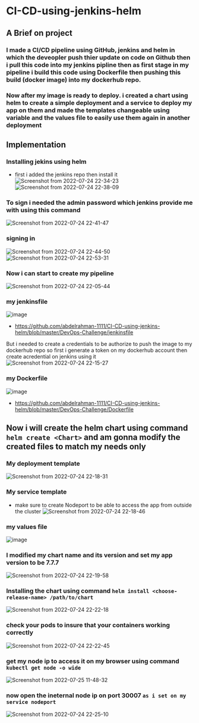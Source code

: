 # CI-CD-using-jenkins-helm
## A Brief on project
### I made a CI/CD pipeline using GitHub, jenkins and helm in which the deveopler push thier update on code on Github then i pull this code into my jenkins pipline then as first stage in my pipeline i build this code using Dockerfile then pushing this build (docker image) into my dockerhub repo.
### Now after my image is ready to deploy. i created a chart using helm to create a simple deployment and a service to deploy my app on them and made the templates changeable using variable and the values file to easily use them again in another deployment 
## Implementation
### Installing jekins using helm 
- first i added the jenkins repo then install it 
![Screenshot from 2022-07-24 22-34-23](https://user-images.githubusercontent.com/104630009/180751579-620ab7d1-52e0-479b-b2ab-160ebdcc1094.png)
![Screenshot from 2022-07-24 22-38-09](https://user-images.githubusercontent.com/104630009/180751608-7866e150-24af-4c7a-87e5-1c6a4e224ab8.png)
### To sign i needed the admin password which jenkins provide me with using this command
![Screenshot from 2022-07-24 22-41-47](https://user-images.githubusercontent.com/104630009/180751852-8e614d22-3dad-4c5b-a304-5a4636eb5df5.png)
### signing in 
![Screenshot from 2022-07-24 22-44-50](https://user-images.githubusercontent.com/104630009/180751918-8fec21ba-a14f-4b7b-91ee-20b4994e555b.png)
![Screenshot from 2022-07-24 22-53-31](https://user-images.githubusercontent.com/104630009/180752436-f0dd8f04-5008-4400-bd61-272676a8cf7b.png)
### Now i can start to create my pipeline 
![Screenshot from 2022-07-24 22-05-44](https://user-images.githubusercontent.com/104630009/180744266-35e510f3-e851-45dc-944b-7e5743b53867.png)
### my jenkinsfile
![image](https://user-images.githubusercontent.com/104630009/180744762-ca4e629d-13d5-42ae-83cb-02bfa438ddb0.png)
- https://github.com/abdelrahman-1111/CI-CD-using-jenkins-helm/blob/master/DevOps-Challenge/jenkinsfile

But i needed to create a credentials to be authorize to push the image to my dockerhub repo so first i generate a token on my dockerhub account then create acredential on jenkins using it
![Screenshot from 2022-07-24 22-15-27](https://user-images.githubusercontent.com/104630009/180745658-23020485-8de4-43f5-bb3b-603345bf3301.png)
### my Dockerfile 
![image](https://user-images.githubusercontent.com/104630009/180745146-27d857da-4582-447f-8ddd-52b478d573a3.png)
- https://github.com/abdelrahman-1111/CI-CD-using-jenkins-helm/blob/master/DevOps-Challenge/Dockerfile 
## Now i will create the helm chart using command `helm create <Chart>` and am gonna modify the created files to match my needs only 
### My deployment template 
![Screenshot from 2022-07-24 22-18-31](https://user-images.githubusercontent.com/104630009/180746358-4f2a6ddc-ae4b-4fd8-8da9-2f200d754f49.png)
### My service template 
- make sure to create Nodeport to be able to access the app from outside the cluster 
![Screenshot from 2022-07-24 22-18-46](https://user-images.githubusercontent.com/104630009/180746418-fbb79466-3195-4546-8508-6a1362310e81.png)
### my values file 
![image](https://user-images.githubusercontent.com/104630009/180746587-663e4e76-b04a-480a-b528-bc74b1225a26.png)
### I modified my chart name and its version and set my app version to be 7.7.7 
![Screenshot from 2022-07-24 22-19-58](https://user-images.githubusercontent.com/104630009/180747958-47d72251-0d6a-4182-9479-33eee06feb5b.png)
### Installing the chart using command `helm install <choose-release-name> /path/to/chart`
![Screenshot from 2022-07-24 22-22-18](https://user-images.githubusercontent.com/104630009/180748009-aa7a0b74-d8aa-4294-8b49-0e5c066cbc63.png)
### check your pods to insure that your containers working correctly 
![Screenshot from 2022-07-24 22-22-45](https://user-images.githubusercontent.com/104630009/180748116-5ac5aefd-daea-48e3-901e-41c9247a47bd.png)
### get my node ip to access it on my browser using command `kubectl get node -o wide` 
![Screenshot from 2022-07-25 11-48-32](https://user-images.githubusercontent.com/104630009/180749323-41d8829c-193e-4ea9-bf54-92a2125b5d5d.png)
### now open the ineternal node ip on port 30007 `as i set on my service nodeport`
![Screenshot from 2022-07-24 22-25-10](https://user-images.githubusercontent.com/104630009/180750017-380ea248-5f79-45c9-bddc-3a4eb42ac8f1.png)
